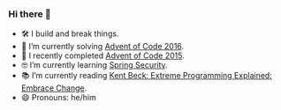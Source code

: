 ### Hi there 👋

- 🛠 I build and break things.
- 🤩 I’m currently solving [Advent of Code 2016](https://github.com/andilau/advent-of-code-2016).
- 🎉 I recently completed [Advent of Code 2015](https://github.com/andilau/advent-of-code-2015).
- 🤓 I’m currently learning [Spring Security](https://spring.io/projects/spring-security).
- 📚 I’m currently reading [Kent Beck: Extreme Programming Explained: Embrace Change](https://www.oreilly.com/library/view/extreme-programming-explained/0321278658/).
- 😄 Pronouns: he/him

<!--
**andilau/andilau** is a ✨ _special_ ✨ repository because its `README.md` (this file) appears on your GitHub profile.

Here are some ideas to get you started:

- 🔭 I’m currently working on ...
- 🌱 I’m currently learning ...
- 👯 I’m looking to collaborate on ...
- 🤔 I’m looking for help with ...
- 💬 Ask me about ...
- 📫 How to reach me: ...
- 😄 Pronouns: ...
- ⚡ Fun fact: ...
-->

